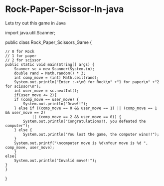 # Rock-Paper-Scissor-In-java
Lets try out this game in Java



import java.util.Scanner;

public class Rock_Paper_Scissors_Game {

    // 0 for Rock
    // 1 for paper
    // 2 for scissor
    public static void main(String[] args) {
        Scanner sc = new Scanner(System.in);
        double rand = Math.random() * 3;
        int comp_move = (int) Math.ceil(rand);
        System.out.println("Enter :->\n0 for Rock\n" +"1 for paper\n" +"2 for scissor\n");
        int user_move = sc.nextInt();
        if(user_move <= 2){
        if (comp_move == user_move) {
            System.out.println("Draw!!");
        } else if ((comp_move == 0 && user_move == 1) || (comp_move == 1 && user_move == 2)
                || (comp_move == 2 && user_move == 0)) {
            System.out.println("Congratulations!!, you defeated the computer");
        } else {
            System.out.println("You lost the game, the computer wins!!");
        }
        System.out.printf("\ncomputer move is %d\nYour move is %d ", comp_move, user_move);
        }
    else{
        System.out.println("Invalid move!!");
    }
    }
}

